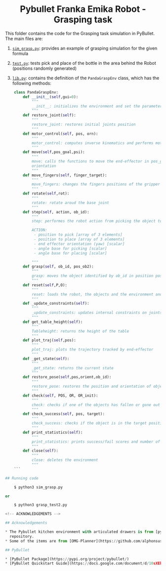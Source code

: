 <h1 align="center">Pybullet Franka Emika Robot - Grasping task</h1>

This folder contains the code for the Grasping task simulation in PyBullet. The main files are:

1. [`sim_grasp.py`](./sim_grasp.py): provides an example of grasping simulation for the given formula

2. [`test.py`](./test.py): tests pick and place of the bottle in the area behind the Robot (positions randomly generated)

3. [`lib.py`](./lib.py): contains the definition of the ```PandaGraspEnv``` class, which has the following methods:

```python
    class PandaGraspEnv:
        def __init__(self,gui=0):
            """
            __init__: initializes the environment and set the parameters
            """
        def restore_joint(self):
            """
            restore_joint: restores initial joints position
            """
        def motor_control(self, pos, orn):
            """
            motor_control: computes inverse kinematics and performs motor control
            """
        def move(self,pos_goal,psi):
            """
            move: calls the functions to move the end-effector in pos_goal with desired
            orientation
            """
        def move_fingers(self, finger_target):
            """
            move_fingers: changes the fingers positions of the gripper
            """
        def rotate(self,rot):
            """
            rotate: rotate aroud the base joint
            """
        def step(self, action, ob_id):
            """
            step: performes the robot action from picking the object to placing it

            ACTION:
             - position to pick [array of 3 elements]
             - position to place [array of 3 elements]
             - end effector orientation (yaw) [scalar]
             - angle base for picking [scalar]
             - angle base for placing [scalar]

            """
        def grasp(self, ob_id, pos_ob2):
            """
            grasp: moves the object identified by ob_id in position pos_ob2
            """
        def reset(self,P,O):
            """
            reset: loads the robot, the objects and the environment and set the initial poses
            """
        def _update_constraints(self):
            """
            _update_constraints: updates internal constraints on joints and tools
            """
        def get_table_height(self):
            """
            Tableheight: returns the height of the table
            """
        def plot_traj(self,pos):
            """
            plot_traj: plots the trajectory tracked by end-effector
            """
        def _get_state(self):
            """
            _get_state: returns the current state
            """
        def restore_pose(self,pos,orient,ob_id):
            """
            restore_pose: restores the position and orientation of object ob_id
            """
        def check(self, POS, OR, OR_init):
            """
            check: checks if one of the objects has fallen or gone out of the reachable region
            """
        def check_success(self, pos, target):
            """
            check_success: checks if the object is in the target position
            """
        def print_statistics(self):
            """
            print_statistics: prints success/fail scores and number of executed actions
            """
        def close(self):
            """
            close: deletes the environment
            """
    ```

## Running code

    $ python3 sim_grasp.py

or

    $ python3 grasp_test2.py

<!-- ACKNOWLEDGEMENTS -->

## Acknowledgements

* The Pybullet kitchen environment with articulated drawers is from [pybullet_kitchen](https://github.com/alphonsusadubredu/pybullet_kitchen)
  repository.
* Some of the items are from [OMG-Planner](https://github.com/alphonsusadubredu/pybullet_kitchen) repository.

## PyBullet

* [PyBullet Package](https://pypi.org/project/pybullet/)
* [PyBullet Quickstart Guide](https://docs.google.com/document/d/10sXEhzFRSnvFcl3XxNGhnD4N2SedqwdAvK3dsihxVUA/edit)

